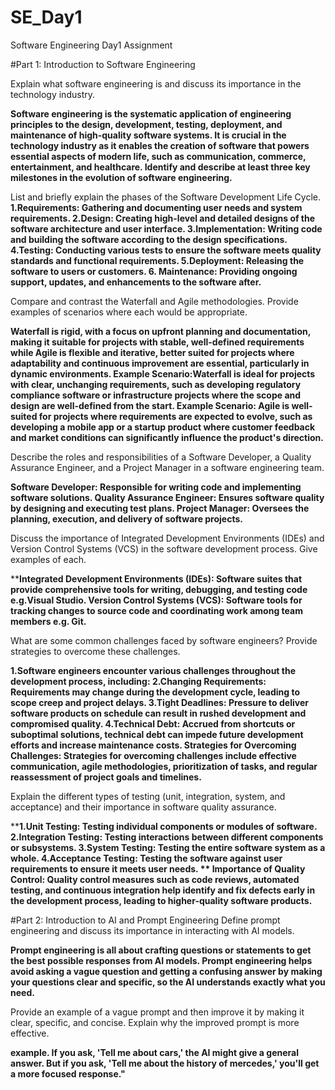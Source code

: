 # SE_Day1
Software Engineering Day1 Assignment

#Part 1: Introduction to Software Engineering

Explain what software engineering is and discuss its importance in the technology industry.

**Software engineering is the systematic application of engineering principles to the design, development, testing, deployment, and maintenance of high-quality software systems. It is crucial in the technology industry as it enables the creation of software that powers essential aspects of modern life, such as communication, commerce, entertainment, and healthcare.
Identify and describe at least three key milestones in the evolution of software engineering.**

List and briefly explain the phases of the Software Development Life Cycle.
**1.Requirements: Gathering and documenting user needs and system requirements.
2.Design: Creating high-level and detailed designs of the software architecture and user interface.
3.Implementation: Writing code and building the software according to the design specifications.
4.Testing: Conducting various tests to ensure the software meets quality standards and functional requirements.
5.Deployment: Releasing the software to users or customers.
6. Maintenance: Providing ongoing support, updates, and enhancements to the software after.**

Compare and contrast the Waterfall and Agile methodologies. Provide examples of scenarios where each would be appropriate.

**Waterfall is rigid, with a focus on upfront planning and documentation, making it suitable for projects with stable, well-defined requirements while  Agile is flexible and iterative, better suited for projects where adaptability and continuous improvement are essential, particularly in dynamic environments.
Example Scenario:Waterfall is ideal for projects with clear, unchanging requirements, such as developing regulatory compliance software or infrastructure projects where the scope and design are well-defined from the start.
Example Scenario: Agile is well-suited for projects where requirements are expected to evolve, such as developing a mobile app or a startup product where customer feedback and market conditions can significantly influence the product's direction.**

Describe the roles and responsibilities of a Software Developer, a Quality Assurance Engineer, and a Project Manager in a software engineering team.

**Software Developer: Responsible for writing code and implementing software solutions.
Quality Assurance Engineer: Ensures software quality by designing and executing test plans.
Project Manager: Oversees the planning, execution, and delivery of software projects.**

Discuss the importance of Integrated Development Environments (IDEs) and Version Control Systems (VCS) in the software development process. Give examples of each.

****Integrated Development Environments (IDEs): Software suites that provide comprehensive tools for writing, debugging, and testing code e.g.Visual Studio.
Version Control Systems (VCS): Software tools for tracking changes to source code and coordinating work among team members e.g. Git.**

What are some common challenges faced by software engineers? Provide strategies to overcome these challenges.

**1.Software engineers encounter various challenges throughout the development process, including:
2.Changing Requirements: Requirements may change during the development cycle, leading to scope creep and project delays.
3.Tight Deadlines: Pressure to deliver software products on schedule can result in rushed development and compromised quality.
4.Technical Debt: Accrued from shortcuts or suboptimal solutions, technical debt can impede future development efforts and increase maintenance costs.
Strategies for Overcoming Challenges: Strategies for overcoming challenges include effective communication, agile methodologies, prioritization of tasks, and regular reassessment of project goals and timelines.**

Explain the different types of testing (unit, integration, system, and acceptance) and their importance in software quality assurance.

****1.Unit Testing: Testing individual components or modules of software.
2.Integration Testing: Testing interactions between different components or subsystems.
3.System Testing: Testing the entire software system as a whole.
4.Acceptance Testing: Testing the software against user requirements to ensure it meets user needs.
**
Importance of Quality Control: Quality control measures such as code reviews, automated testing, and continuous integration help identify and fix defects early in the development process, leading to higher-quality software products.**

#Part 2: Introduction to AI and Prompt Engineering
Define prompt engineering and discuss its importance in interacting with AI models.

**Prompt engineering is all about crafting questions or statements to get the best possible responses from AI models. 
Prompt engineering helps avoid asking a vague question and getting a confusing answer by making your questions clear and specific, so the AI understands exactly what you need.**

Provide an example of a vague prompt and then improve it by making it clear, specific, and concise. Explain why the improved prompt is more effective.

**example. If you ask, 'Tell me about cars,' the AI might give a general answer. 
But if you ask, 'Tell me about the history of mercedes,' you'll get a more focused response."**


